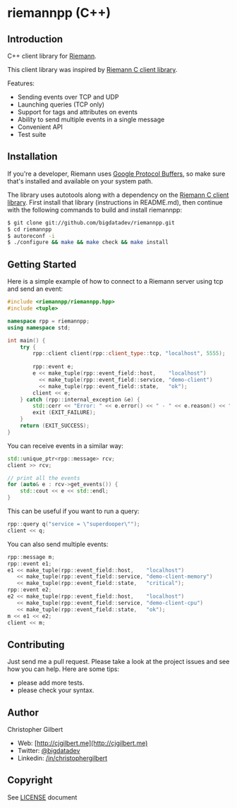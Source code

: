 # riemannpp (C++)

## Introduction

C++ client library for [Riemann](https://github.com/aphyr/riemann).

This client library was inspired by [Riemann C client library](https://github.com/algernon/riemann-c-client).

Features:
* Sending events over TCP and UDP
* Launching queries (TCP only)
* Support for tags and attributes on events
* Ability to send multiple events in a single message
* Convenient API
* Test suite

## Installation

If you're a developer, Riemann uses [Google Protocol Buffers](http://code.google.com/p/protobuf/), so make sure that's installed and available on your system path.

The library uses autotools along with a dependency on the [Riemann C client library](https://github.com/algernon/riemann-c-client). First install that library (instructions in README.md), then continue with the following commands to build and install riemannpp:

```bash
$ git clone git://github.com/bigdatadev/riemannpp.git
$ cd riemannpp
$ autoreconf -i
$ ./configure && make && make check && make install
```

## Getting Started

Here is a simple example of how to connect to a Riemann server using tcp and send an event:

```cpp
#include <riemannpp/riemannpp.hpp>
#include <tuple>

namespace rpp = riemannpp;
using namespace std;

int main() {
	try {
		rpp::client client(rpp::client_type::tcp, "localhost", 5555);
		
		rpp::event e;
		e << make_tuple(rpp::event_field::host,    "localhost")
		  << make_tuple(rpp::event_field::service, "demo-client")
		  << make_tuple(rpp::event_field::state,   "ok");
		client << e;
	} catch (rpp::internal_exception &e) {
		std::cerr << "Error: " << e.error() << " - " << e.reason() << "." << std::endl;
		exit (EXIT_FAILURE);
	}
	return (EXIT_SUCCESS);
}
```

You can receive events in a similar way:

```cpp
std::unique_ptr<rpp::message> rcv;
client >> rcv;

// print all the events
for (auto& e : rcv->get_events()) {
	std::cout << e << std::endl;
}
```

This can be useful if you want to run a query:

```cpp
rpp::query q("service = \"superdooper\"");
client << q;
```

You can also send multiple events:

```cpp
rpp::message m;
rpp::event e1;
e1 << make_tuple(rpp::event_field::host,    "localhost")
   << make_tuple(rpp::event_field::service, "demo-client-memory")
   << make_tuple(rpp::event_field::state,   "critical");
rpp::event e2;
e2 << make_tuple(rpp::event_field::host,    "localhost")
   << make_tuple(rpp::event_field::service, "demo-client-cpu")
   << make_tuple(rpp::event_field::state,   "ok");
m << e1 << e2;
client << m;
```

## Contributing

Just send me a pull request. Please take a look at the project issues and see how you can help. Here are some tips:
- please add more tests.
- please check your syntax.

## Author

Christopher Gilbert

* Web: [http://cjgilbert.me](http://cjgilbert.me)
* Twitter: [@bigdatadev](https://twitter.com/bigdatadev)
* Linkedin: [/in/christophergilbert](https://www.linkedin.com/in/christophergilbert)

## Copyright

See [LICENSE](LICENSE) document